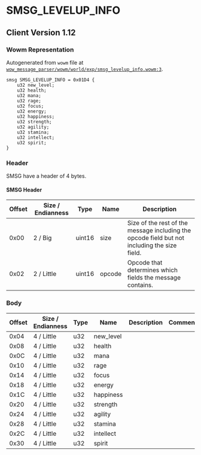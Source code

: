 # SMSG_LEVELUP_INFO

## Client Version 1.12

### Wowm Representation

Autogenerated from `wowm` file at [`wow_message_parser/wowm/world/exp/smsg_levelup_info.wowm:3`](https://github.com/gtker/wow_messages/tree/main/wow_message_parser/wowm/world/exp/smsg_levelup_info.wowm#L3).
```rust,ignore
smsg SMSG_LEVELUP_INFO = 0x01D4 {
    u32 new_level;
    u32 health;
    u32 mana;
    u32 rage;
    u32 focus;
    u32 energy;
    u32 happiness;
    u32 strength;
    u32 agility;
    u32 stamina;
    u32 intellect;
    u32 spirit;
}
```
### Header

SMSG have a header of 4 bytes.

#### SMSG Header

| Offset | Size / Endianness | Type   | Name   | Description |
| ------ | ----------------- | ------ | ------ | ----------- |
| 0x00   | 2 / Big           | uint16 | size   | Size of the rest of the message including the opcode field but not including the size field.|
| 0x02   | 2 / Little        | uint16 | opcode | Opcode that determines which fields the message contains.|

### Body

| Offset | Size / Endianness | Type | Name | Description | Comment |
| ------ | ----------------- | ---- | ---- | ----------- | ------- |
| 0x04 | 4 / Little | u32 | new_level |  |  |
| 0x08 | 4 / Little | u32 | health |  |  |
| 0x0C | 4 / Little | u32 | mana |  |  |
| 0x10 | 4 / Little | u32 | rage |  |  |
| 0x14 | 4 / Little | u32 | focus |  |  |
| 0x18 | 4 / Little | u32 | energy |  |  |
| 0x1C | 4 / Little | u32 | happiness |  |  |
| 0x20 | 4 / Little | u32 | strength |  |  |
| 0x24 | 4 / Little | u32 | agility |  |  |
| 0x28 | 4 / Little | u32 | stamina |  |  |
| 0x2C | 4 / Little | u32 | intellect |  |  |
| 0x30 | 4 / Little | u32 | spirit |  |  |

